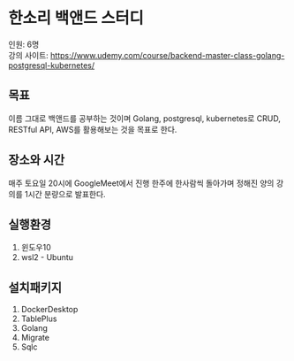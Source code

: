 # 한소리 백앤드 스터디
인원: 6명  
강의 사이트: https://www.udemy.com/course/backend-master-class-golang-postgresql-kubernetes/  
## 목표
이름 그대로 백앤드를 공부하는 것이며 Golang, postgresql, kubernetes로 CRUD, RESTful API, AWS를 활용해보는 것을 목표로 한다.  
## 장소와 시간
매주 토요일 20시에 GoogleMeet에서 진행 한주에 한사람씩 돌아가며 정해진 양의 강의를 1시간 분량으로 발표한다.
## 실행환경
1. 윈도우10
2. wsl2 - Ubuntu
## 설치패키지
1. DockerDesktop
2. TablePlus
3. Golang
4. Migrate
5. Sqlc